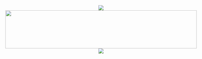 <div style="display: flex; flex-direction: column; align-items: center;">
  <img src="https://capsule-render.vercel.app/api?type=waving&color=BDBDC8&height=150&section=header" />
  <a href="https://github.com/devxb/gitanimals">
    <img
      src="https://render.gitanimals.org/lines/Taeyoon-dev"
      width="600"
      height="120"
    />
  </a>
  <img src="https://capsule-render.vercel.app/api?type=waving&color=BDBDC8&height=150&section=footer" />
</div>

